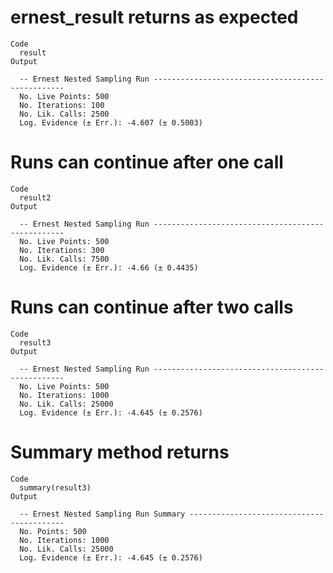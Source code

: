 # ernest_result returns as expected

    Code
      result
    Output
      
      -- Ernest Nested Sampling Run --------------------------------------------------
      No. Live Points: 500
      No. Iterations: 100
      No. Lik. Calls: 2500
      Log. Evidence (± Err.): -4.607 (± 0.5003)

# Runs can continue after one call

    Code
      result2
    Output
      
      -- Ernest Nested Sampling Run --------------------------------------------------
      No. Live Points: 500
      No. Iterations: 300
      No. Lik. Calls: 7500
      Log. Evidence (± Err.): -4.66 (± 0.4435)

# Runs can continue after two calls

    Code
      result3
    Output
      
      -- Ernest Nested Sampling Run --------------------------------------------------
      No. Live Points: 500
      No. Iterations: 1000
      No. Lik. Calls: 25000
      Log. Evidence (± Err.): -4.645 (± 0.2576)

# Summary method returns

    Code
      summary(result3)
    Output
      
      -- Ernest Nested Sampling Run Summary ------------------------------------------
      No. Points: 500
      No. Iterations: 1000
      No. Lik. Calls: 25000
      Log. Evidence (± Err.): -4.645 (± 0.2576)

